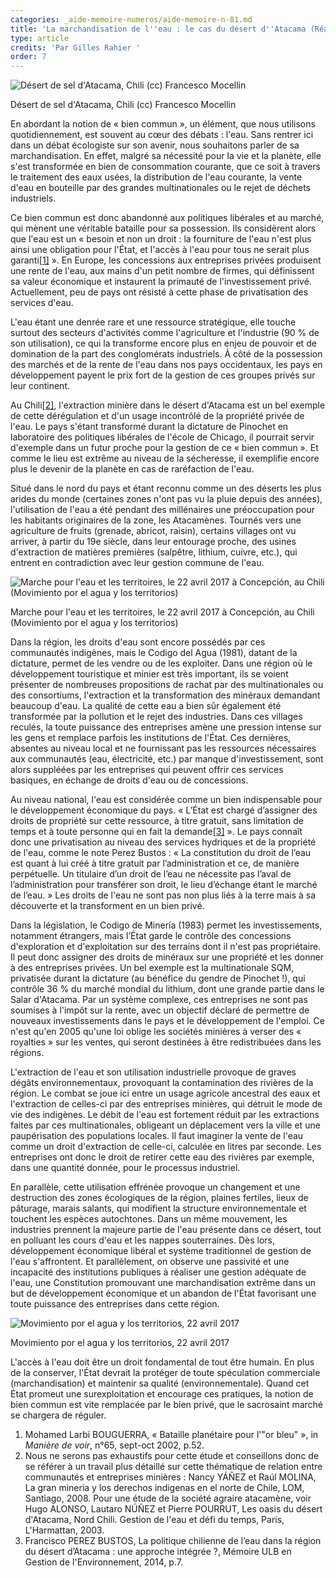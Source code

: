 ```yaml
---
categories: _aide-memoire-numeros/aide-memoire-n-81.md
title: 'La marchandisation de l''eau : le cas du désert d''Atacama (Réalité brute)'
type: article
credits: 'Par Gilles Rahier '
order: 7
---
```

![Désert de sel d'Atacama, Chili (cc) Francesco Mocellin](/assets/uploads/am-81-desert-de-sel-d-atacama-chili-cc-francesco-mocellin.jpg)

<span class="img-copyright"> Désert de sel d'Atacama, Chili (cc) Francesco Mocellin </span>

En abordant la notion de « bien commun », un élément, que nous utilisons quotidiennement, est souvent au cœur des débats : l'eau. Sans rentrer ici dans un débat écologiste sur son avenir, nous souhaitons parler de sa marchandisation. En effet, malgré sa nécessité pour la vie et la planète, elle s'est transformée en bien de consommation courante, que ce soit à travers le traitement des eaux usées, la distribution de l'eau courante, la vente d'eau en bouteille par des grandes multinationales ou le rejet de déchets industriels.

Ce bien commun est donc abandonné aux politiques libérales et au marché, qui mènent une véritable bataille pour sa possession. Ils considèrent alors que l'eau est un « besoin et non un droit : la fourniture de l'eau n'est plus ainsi une obligation pour l'État, et l'accès à l'eau pour tous ne serait plus garanti[[1]](#footnote-1) ». En Europe, les concessions aux entreprises privées produisent une rente de l'eau, aux mains d'un petit nombre de firmes, qui définissent sa valeur économique et instaurent la primauté de l'investissement privé. Actuellement, peu de pays ont résisté à cette phase de privatisation des services d'eau.

L'eau étant une denrée rare et une ressource stratégique, elle touche surtout des secteurs d'activités comme l'agriculture et l'industrie (90 % de son utilisation), ce qui la transforme encore plus en enjeu de pouvoir et de domination de la part des conglomérats industriels. À côté de la possession des marchés et de la rente de l'eau dans nos pays occidentaux, les pays en développement payent le prix fort de la gestion de ces groupes privés sur leur continent.

Au Chili[[2]](#footnote-2), l'extraction minière dans le désert d'Atacama est un bel exemple de cette dérégulation et d'un usage incontrôlé de la propriété privée de l'eau. Le pays s'étant transformé durant la dictature de Pinochet en laboratoire des politiques libérales de l'école de Chicago, il pourrait servir d'exemple dans un futur proche pour la gestion de ce « bien commun ». Et comme le lieu est extrême au niveau de la sécheresse, il exemplifie encore plus le devenir de la planète en cas de raréfaction de l'eau.

Situé dans le nord du pays et étant reconnu comme un des déserts les plus arides du monde (certaines zones n'ont pas vu la pluie depuis des années), l'utilisation de l'eau a été pendant des millénaires une préoccupation pour les habitants originaires de la zone, les Atacamènes. Tournés vers une agriculture de fruits (grenade, abricot, raisin), certains villages ont vu arriver, à partir du 19e siècle, dans leur entourage proche, des usines d'extraction de matières premières (salpêtre, lithium, cuivre, etc.), qui entrent en contradiction avec leur gestion commune de l'eau.

![Marche pour l'eau et les territoires, le 22 avril 2017 à Concepción, au Chili (Movimiento por el agua y los territorios)](/assets/uploads/am-81-marche-pour-leau-et-les-territoires.jpg)

<span class="img-copyright"> Marche pour l'eau et les territoires, le 22 avril 2017 à Concepción, au Chili (Movimiento por el agua y los territorios) </span>

Dans la région, les droits d'eau sont encore possédés par ces communautés indigènes, mais le Codigo del Agua (1981), datant de la dictature, permet de les vendre ou de les exploiter. Dans une région où le développement touristique et minier est très important, ils se voient présenter de nombreuses propositions de rachat par des multinationales ou des consortiums, l'extraction et la transformation des minéraux demandant beaucoup d'eau. La qualité de cette eau a bien sûr également été transformée par la pollution et le rejet des industries. Dans ces villages reculés, la toute puissance des entreprises amène une pression intense sur les gens et remplace parfois les institutions de l'État. Ces dernières, absentes au niveau local et ne fournissant pas les ressources nécessaires aux communautés (eau, électricité, etc.) par manque d'investissement, sont alors suppléées par les entreprises qui peuvent offrir ces services basiques, en échange de droits d'eau ou de concessions.

Au niveau national, l'eau est considérée comme un bien indispensable pour le développement économique du pays. « L’État est chargé d’assigner des droits de propriété sur cette ressource, à titre gratuit, sans limitation de temps et à toute personne qui en fait la demande[[3]](#footnote-3) ». Le pays connaît donc une privatisation au niveau des services hydriques et de la propriété de l'eau, comme le note Perez Bustos : « La constitution du droit de l’eau est quant à lui créé à titre gratuit par l’administration et ce, de manière perpétuelle. Un titulaire d’un droit de l’eau ne nécessite pas l’aval de l’administration pour transférer son droit, le lieu d’échange étant le marché de l’eau. » Les droits de l'eau ne sont pas non plus liés à la terre mais à sa découverte et la transforment en un bien privé.

Dans la législation, le Codigo de Minería (1983) permet les investissements, notamment étrangers, mais l’État garde le contrôle des concessions d'exploration et d'exploitation sur des terrains dont il n'est pas propriétaire. Il peut donc assigner des droits de minéraux sur une propriété et les donner à des entreprises privées. Un bel exemple est la multinationale SQM, privatisée durant la dictature (au bénéfice du gendre de Pinochet !), qui contrôle 36 % du marché mondial du lithium, dont une grande partie dans le Salar d'Atacama. Par un système complexe, ces entreprises ne sont pas soumises à l'impôt sur la rente, avec un objectif déclaré de permettre de nouveaux investissements dans le pays et le développement de l'emploi. Ce n'est qu'en 2005 qu'une loi oblige les sociétés minières à verser des « royalties » sur les ventes, qui seront destinées à être redistribuées dans les régions.

L'extraction de l'eau et son utilisation industrielle provoque de graves dégâts environnementaux, provoquant la contamination des rivières de la région. Le combat se joue ici entre un usage agricole ancestral des eaux et l'extraction de celles-ci par des entreprises minières, qui détruit le mode de vie des indigènes. Le débit de l'eau est fortement réduit par les extractions faites par ces multinationales, obligeant un déplacement vers la ville et une paupérisation des populations locales. Il faut imaginer la vente de l'eau comme un droit d'extraction de celle-ci, calculée en litres par seconde. Les entreprises ont donc le droit de retirer cette eau des rivières par exemple, dans une quantité donnée, pour le processus industriel.

En parallèle, cette utilisation effrénée provoque un changement et une destruction des zones écologiques de la région, plaines fertiles, lieux de pâturage, marais salants, qui modifient la structure environnementale et touchent les espèces autochtones. Dans un même mouvement, les industries prennent la majeure partie de l'eau présente dans ce désert, tout en polluant les cours d'eau et les nappes souterraines. Dès lors, développement économique libéral et système traditionnel de gestion de l'eau s'affrontent. Et parallèlement, on observe une passivité et une incapacité des institutions publiques à réaliser une gestion adéquate de l'eau, une Constitution promouvant une marchandisation extrême dans un but de développement économique et un abandon de l'État favorisant une toute puissance des entreprises dans cette région.

![Movimiento por el agua y los territorios, 22 avril 2017](/assets/uploads/am-81-movimento-por-el-agua-y-los-territorios.jpg)

<span class="img-copyright"> Movimiento por el agua y los territorios, 22 avril 2017 </span>

L'accès à l'eau doit être un droit fondamental de tout être humain. En plus de la conserver, l'État devrait la protéger de toute spéculation commerciale (marchandisation) et maintenir sa qualité (environnementale). Quand cet État promeut une surexploitation et encourage ces pratiques, la notion de bien commun est vite remplacée par le bien privé, que le sacrosaint marché se chargera de réguler.

1. Mohamed Larbi BOUGUERRA, « Bataille planétaire pour l'"or bleu" », in _Manière de voir_, n°65, sept-oct 2002, p.52.
2. Nous ne serons pas exhaustifs pour cette étude et conseillons donc de se référer à un travail plus détaillé sur cette thématique de relation entre communautés et entreprises minières : Nancy YÁÑEZ et Raúl MOLINA, La gran mineria y los derechos indigenas en el norte de Chile, LOM, Santiago, 2008. Pour une étude de la société agraire atacamène, voir Hugo ALONSO, Lautaro NÚÑEZ et Pierre POURRUT, Les oasis du désert d'Atacama, Nord Chili. Gestion de l'eau et défi du temps, Paris, L'Harmattan, 2003.
3. Francisco PEREZ BUSTOS, La politique chilienne de l’eau dans la région du désert d’Atacama : une approche intégrée ?, Mémoire ULB en Gestion de l'Environnement, 2014, p.7.

